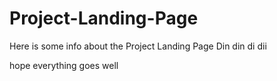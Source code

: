 # Project-Landing-Page

Here is some info about the Project Landing Page
Din din di dii

hope everything goes well